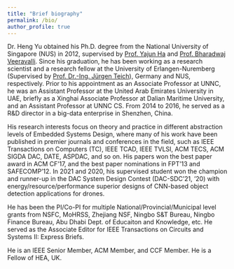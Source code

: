 ```yaml
---
title: "Brief biography"
permalink: /bio/
author_profile: true
---
```



Dr. Heng Yu obtained his Ph.D. degree from the National University of Singapore (NUS) in 2012, supervised by [Prof. Yajun Ha](https://faculty.sist.shanghaitech.edu.cn/faculty/hayj/) and [Prof. Bharadwaj Veeravalli](https://www.ece.nus.edu.sg/stfpage/elebv/). Since his graduation, he has been working as a research scientist and a research fellow at the University of Erlangen-Nuremberg (Supervised by [Prof. Dr.-Ing. J&uuml;rgen Teich](https://www.cs12.tf.fau.de/person/juergen-teich/)), Germany and NUS, respectively. Prior to his appointment as an Associate Professor at UNNC, he was an Assistant Professor at the United Arab Emirates University in UAE, briefly as a Xinghai Associate Professor at Dalian Maritime University, and an Assistant Professor at UNNC CS. From 2014 to 2016, he served as a R&D director in a big-data enterprise in Shenzhen, China.

His research interests focus on theory and practice in different abstraction levels of Embedded Systems Design, where many of his work have been published in premier journals and conferences in the field, such as IEEE Transactions on Computers (TC), IEEE TCAD, IEEE TVLSI, ACM TECS, ACM SIGDA DAC, DATE, ASPDAC, and so on. His papers won the best paper award in ACM CF’17, and the best paper nominations in FPT’13 and SAFECOMP’12. In 2021 and 2020, his supervised student won the champion and runner-up in the DAC System Design Contest (DAC-SDC’21, ’20) with energy/resource/performance superior designs of CNN-based object detection applications for drones.

He has been the PI/Co-PI for multiple National/Provincial/Municipal level grants from NSFC, MoHRSS, Zhejiang NSF, Ningbo S&T Bureau, Ningbo Finance Bureau, Abu Dhabi Dept. of Educaiton and Knowledge, etc. He served as the Associate Editor for IEEE Transactions on Circuits and Systems II: Express Briefs.

He is an IEEE Senior Member, ACM Member, and CCF Member. He is a Fellow of HEA, UK. 
